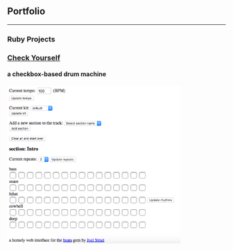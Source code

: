 ## Portfolio

---

### Ruby Projects 

### [Check Yourself](ben-harvey.github.io/check-yourself)
#### a checkbox-based drum machine
<img src="images/check-yourself.png" width="400">


